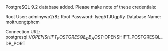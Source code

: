 PostgreSQL 9.2 database added.  Please make note of these credentials:

   Root User: adminywp2r8z
   Root Password: Iyeg5TJUgpRy
   Database Name: moitruongtphcm

Connection URL: postgresql://$OPENSHIFT_POSTGRESQL_DB_HOST:$OPENSHIFT_POSTGRESQL_DB_PORT